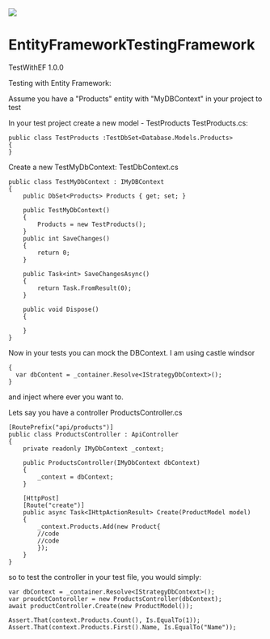 <img src="https://ci.appveyor.com/api/projects/status/github/madhavabhyankar/EntityFrameworkTestingFramework?branch=master&svg=true"/>

# EntityFrameworkTestingFramework
TestWithEF 1.0.0

Testing with Entity Framework:

Assume you have a "Products" entity with "MyDBContext" in your project to test

In your test project create a new model - TestProducts
TestProducts.cs:

    public class TestProducts :TestDbSet<Database.Models.Products>
    {
    }

Create a new TestMyDbContext:
TestDbContext.cs

    public class TestMyDbContext : IMyDBContext
    {
        public DbSet<Products> Products { get; set; }
        
        public TestMyDbContext()
        {
            Products = new TestProducts();
        }
        public int SaveChanges()
        {
            return 0;
        }

        public Task<int> SaveChangesAsync()
        {
            return Task.FromResult(0);
        }

        public void Dispose()
        {
            
        }
    }
    
Now in your tests you can mock the DBContext.  I am using castle windsor 
  
    {
      var dbContent = _container.Resolve<IStrategyDbContext>();
    }

and inject where ever you want to.

Lets say you have a controller ProductsController.cs

    [RoutePrefix("api/products")]
    public class ProductsController : ApiController
    {
        private readonly IMyDbContext _context;
        
        public ProductsController(IMyDbContext dbContext)
        {
            _context = dbContext;
        }
        
        [HttpPost]
        [Route("create")]
        public async Task<IHttpActionResult> Create(ProductModel model)
        {
            _context.Products.Add(new Product{
            //code 
            //code
            });
        }
    }

so to test the controller in your test file, you would simply:
    
    var dbContext = _container.Resolve<IStrategyDbContext>();
    var proudctContoroller = new ProductsController(dbContext);
    await productController.Create(new ProductModel());
    
    Assert.That(context.Products.Count(), Is.EqualTo(1));
    Assert.That(context.Products.First().Name, Is.EqualTo("Name"));

